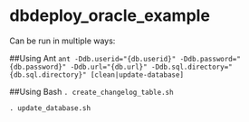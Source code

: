 # dbdeploy_oracle_example

Can be run in multiple ways:

##Using Ant
`ant -Ddb.userid="{db.userid}" -Ddb.password="{db.password}" -Ddb.url="{db.url}" -Ddb.sql.directory="{db.sql.directory}" [clean|update-database]`

##Using Bash
`. create_changelog_table.sh`

`. update_database.sh`

